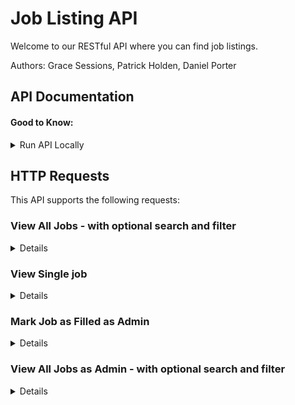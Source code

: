 # Job Listing API

Welcome to our RESTful API where you can find job listings. 

Authors: Grace Sessions, Patrick Holden, Daniel Porter

## API Documentation

#### Good to Know:

<details>  
<summary>Run API Locally</summary>  
<h3>Local Setup</h3>
<p>
Clone this repo:

```bash
git clone git@github.com:iO-Academy/2022-mar-jobsapi.git
```

Install packages by typing ``npm i`` in the terminal

Once cloned, first install the database stored in ``/jobsdb.sql``. Create a database named `jobsdb`, then open the SQL file in your MySQL GUI.

*You will need to amend the database`user` and `password` to match that of your MySQL DB in the `dbService.js` file*

After installing the database, install the vendor code by running the following globally in your command line:

```javascript
npm install nodemon -g
```
OR you may need to use
```javascript
sudo npm install nodemon -g
```
To run the application locally, ``cd`` into the project root then:

```javascript
nodemon app.js
```

**Do not close this terminal tab, it is a running process.**

The API will now be accessible at ``http://localhost:3000/``.

That is it, now you can view .

### Instructions

#### Testing

Run the Jest test from the root of the App

```bash
npm run test	
```
</p>

</details>

## HTTP Requests

This API supports the following requests: 

### View All Jobs - with optional search and filter
<details>
  
**URL:**
  
`/jobs`
  
**Method:**
  
 `GET` <br />
  
**URL Params** <br />
  * **Required:**
    * No required URL Params, this URL will return all jobs if none are passed. 

  * **Optional URL Params:**
    * `search=[alphanumeric]` - matches the search input to jobs by `job_title` and `company`. 
    * `type=[alphabetical]` - filter jobs by job type using available values: `Part time`, `Full time` and `Contract`. 
    * `command=[alphabetical]` and `salary=[integer]` - filter jobs by salary using available commands:  `above` and `below`.
    * `skill=[integer]` - filter jobs by ID of a skill. 
	
    -- Note: all filters return jobs related to the search input when used. 
	
**Example URL:**
  
`/jobs?search=junior&type=Part time&command=above&salary=130000&skill=5`
  
* **Success Response**
  * **Code:** 200 <br />
  * **Response:** <br />

```json
{
    "statusCode": 200,
    "message": "success",
    "success": true,
    "result": [
        {
            "id": 51,
            "job_title": "Junior software developer",
            "company": "Kazio",
            "logo": "https://dummyimage.com/250/e330d1/89e632&text=Logo",
            "salary": 144181,
            "type": "Part time",
            "skill": [
                "Ruby"
            ]
        },
        {
            "id": 116,
            "job_title": "Junior software developer",
            "company": "Thoughtworks",
            "logo": "https://dummyimage.com/250/e330d1/000000&text=Logo",
            "salary": 134024,
            "type": "Part time",
            "skill": [
                "Ruby"
            ]
        }
    ]
}
  
```
  
* **Error Response**
  * **Code:** 200 <br />
  * **Response:** <br />


```json
{
	"statusCode": 200,
	"message": "No jobs found",
	"success": true,
	"result": []
}
```
  
</details>

### View Single job 
<details>

**URL:**	

`/jobs/:jobId`

**Method:**

`GET`
**URL Params** <br />
  * **Required:**
    * No required URL Params, this URL will return all jobs if none are passed. 

  * **Optional URL Params:**
    * `/:jobId` 

**Example URL:**

`/jobs/4`
	
* **Success Response**
  * **Code:** 200 <br />
  * **Response:** <br />
  
```json
{
    "statusCode": 200,
    "message": "success",
    "success": true,
    "result": [
        {
            "id": 4,
            "job_title": "Junior software developer",
            "company": "Kanoodle",
            "logo": "https://dummyimage.com/250/e330d1/89e632&text=Logo",
            "job_description": "Praesent blandit. Nam nulla. Integer pede justo, lacinia eget, tincidunt eget, tempus vel, pede.\n\nMorbi porttitor lorem id ligula. Suspendisse ornare consequat lectus. In est risus, auctor sed, tristique in, tempus sit amet, sem.\n\nFusce consequat. Nulla nisl. Nunc nisl.\n\nDuis bibendum, felis sed interdum venenatis, turpis enim blandit mi, in porttitor pede justo eu massa. Donec dapibus. Duis at velit eu est congue elementum.\n\nIn hac habitasse platea dictumst. Morbi vestibulum, velit id pretium iaculis, diam erat fermentum justo, nec condimentum neque sapien placerat ante. Nulla justo.",
            "salary": 137498,
            "posted": "2021-01-23T00:00:00.000Z",
            "type": "Full time",
            "skill": [
                "PHP",
                "Ruby",
                "Bash",
                "TypeScript"
            ]
        }
    ]
}
```
  
* **Error Response**
  * **Code:** 200 <br />
  * **Response:** <br />


```json
{
	"statusCode": 200,
	"message": "No job found",
	"success": true,
	"result": []
}
```
</details>

### Mark Job as Filled as Admin
<details>
  
**URL:**
  
`/admin/jobs/filljob/:jobId`
  
**Method:**
  
 `POST` <br />
  
**URL Params** <br />
  * **Required:**
    * `:jobId`

  * **Optional URL Params:**
    * No optional parameters.
	
**Example URL:**
  
`/admin/jobs/filljob/5`
  
* **Success Response**
  * **Code:** 200 <br />
  * **Response:** <br />

```json
{
    "statusCode": 200,
    "message": "success",
    "success": true,
    "result": []
}
  
```
  
* **Error Response**
  * **Code:** 200 <br />
  * **Response:** <br />


```json
{
    "statusCode": 200,
    "message": "unsuccessful",
    "success": true,
    "result": []
}
```
  
	
Then searching the filled job returns:
	
```json
{
    "statusCode": 200,
    "message": "No job found",
    "success": true,
    "result": []
}
```
</details>

	
### View All Jobs as Admin - with optional search and filter
<details>
  
**URL:**
  
`/admin/jobs`
  
**Method:**
  
 `GET` <br />
  
**URL Params** <br />
  * **Required:**
    * No required URL Params, this URL will return all jobs if none are passed. 

  * **Optional URL Params:**
    * `search=[alphanumeric]` - matches the search input to jobs by `job_title` and `company`. 
    * `type=[alphabetical]` - filter jobs by job type using available values: `Part time`, `Full time` and `Contract`. 
    * `command=[alphabetical]` and `salary=[integer]` - filter jobs by salary using available commands:  `above` and `below`.
    * `skill=[integer]` - filter jobs by ID of a skill. 
	
    -- Note: all filters return jobs related to the search input when used. 
	
This route 
 - returns all jobs, including those filled
 - splits filled and unfilled jobs into separate arrays within an object 
 - provides a count of filled and unfilled jobs 
	
**Example URL:**
  
`/admin/jobs?search=junior&type=Contract&command=above&salary=120000&skill=10`
  
* **Success Response**
  * **Code:** 200 <br />
  * **Response:** <br />

```json
{
    "statusCode": 200,
    "message": "Success",
    "success": true,
    "result": {
        "filled job count": 1,
        "filled jobs": [
            {
                "id": 5,
                "job_title": "Junior software developer",
                "company": "Photolist",
                "logo": "https://dummyimage.com/250/ffffff/e330d1&text=Logo",
                "salary": 120619,
                "type": "Contract",
                "skill": [
                    "HTML/CSS"
                ]
            }
        ],
        "unfilled job count": 1,
        "unfilled jobs": [
            {
                "id": 473,
                "job_title": "Junior software engineer",
                "company": "Jabbersphere",
                "logo": "https://dummyimage.com/250/ffffff/d91c4e&text=Logo",
                "salary": 127356,
                "type": "Contract",
                "skill": [
                    "HTML/CSS"
                ]
            }
        ]
    }
}
  
```
  
* **Error Response**
  * **Code:** 200 <br />
  * **Response:** <br />


```json
{
    "statusCode": 200,
    "message": "No jobs found",
    "success": true,
    "result": {
        "filled job count": 0,
        "filled jobs": [],
        "unfilled job count": 0,
        "unfilled jobs": []
    }
}
```
  
</details>





